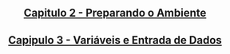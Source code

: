 ## <center>[Capitulo 2 - Preparando o Ambiente](https://github.com/lucasbombev/Obsidian/blob/main/BrainUpdater/%F0%9F%93%81%F0%9F%92%BBSoftware/%F0%9F%93%81Introdu%C3%A7%C3%A3o%20a%20Programa%C3%A7%C3%A3o%20com%20Python/%F0%9F%93%842%20-%20Preparando%20o%20Ambiente.md)</center>
## <center>[Capipulo 3 - Variáveis e Entrada de Dados](https://github.com/lucasbombev/Obsidian/blob/main/BrainUpdater/%F0%9F%93%81%F0%9F%92%BBSoftware/%F0%9F%93%81Introdu%C3%A7%C3%A3o%20a%20Programa%C3%A7%C3%A3o%20com%20Python/%F0%9F%93%84%203%20-%20Vari%C3%A1veis%20e%20Entrada%20de%20Dados.md)</center>
